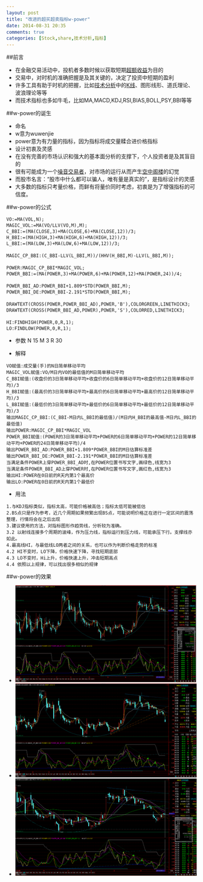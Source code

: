 ```yaml
---
layout: post
title: "改进的超买超卖指标w-power"
date: 2014-08-31 20:35
comments: true
categories: [Stock,share,技术分析,指标]
---
```

##前言
* 在金融交易活动中，投机者多数时候以获取短期[超额收益][1]为目的
* 交易中，对时机的准确把握是及其关键的，决定了投资中短期的盈利
* 许多工具有助于时机的把握，比如[技术分析][2]中的[K线][2]、图形线形、道氏理论、波浪理论等等
* 而技术指标也多如牛毛，比如MA,MACD,KDJ,RSI,BIAS,BOLL,PSY,BBI等等
<!--more-->
##w-power的诞生
* 命名
 * w意为wuwenjie
 * power意为有力量的指标，因为指标将成交量糅合进价格指标
* 设计初衷及灵感
 * 在没有完善的市场认识和强大的基本面分析的支撑下，个人投资者是及其盲目的
 * 很有可能成为一个[噪音交易者][4]，对市场的运行从而产生[空中阁楼][5]的幻觉
 * 而股市名言：“股市中什么都可以骗人，唯有量是真实的”，是指标设计的灵感
 * 大多数的指标只考量价格，而鲜有将量价同时考虑，初衷是为了增强指标的可信度。
 
##w-power的公式

```text
VO:=MA(VOL,N);
MAGIC_VOL:=MA(VO/LLV(VO,M),M);
C_BBI:=(MA(CLOSE,3)+MA(CLOSE,6)+MA(CLOSE,12))/3;
H_BBI:=(MA(HIGH,3)+MA(HIGH,6)+MA(HIGH,12))/3;
L_BBI:=(MA(LOW,3)+MA(LOW,6)+MA(LOW,12))/3;

MAGIC_CP_BBI:(C_BBI-LLV(L_BBI,M))/(HHV(H_BBI,M)-LLV(L_BBI,M));

POWER:MAGIC_CP_BBI*MAGIC_VOL;
POWER_BBI:=(MA(POWER,3)+MA(POWER,6)+MA(POWER,12)+MA(POWER,24))/4;

POWER_BBI_AD:POWER_BBI+1.809*STD(POWER_BBI,M);
POWER_BBI_DE:POWER_BBI-2.191*STD(POWER_BBI,M);

DRAWTEXT(CROSS(POWER,POWER_BBI_AD),POWER,'B'),COLORGREEN,LINETHICK3;
DRAWTEXT(CROSS(POWER_BBI_AD,POWER),POWER,'S'),COLORRED,LINETHICK3;

HI:FINDHIGH(POWER,0,R,1);
LO:FINDLOW(POWER,0,R,1);
```
* 参数 N 15 M 3 R 30

* 解释

```text
VO赋值:成交量(手)的N日简单移动平均
MAGIC_VOL赋值:VO/M日内VO的最低值的M日简单移动平均
C_BBI赋值:(收盘价的3日简单移动平均+收盘价的6日简单移动平均+收盘价的12日简单移动平均)/3
H_BBI赋值:(最高价的3日简单移动平均+最高价的6日简单移动平均+最高价的12日简单移动平均)/3
L_BBI赋值:(最低价的3日简单移动平均+最低价的6日简单移动平均+最低价的12日简单移动平均)/3
输出MAGIC_CP_BBI:(C_BBI-M日内L_BBI的最低值)/(M日内H_BBI的最高值-M日内L_BBI的最低值)
输出POWER:MAGIC_CP_BBI*MAGIC_VOL
POWER_BBI赋值:(POWER的3日简单移动平均+POWER的6日简单移动平均+POWER的12日简单移动平均+POWER的24日简单移动平均)/4
输出POWER_BBI_AD:POWER_BBI+1.809*POWER_BBI的M日估算标准差
输出POWER_BBI_DE:POWER_BBI-2.191*POWER_BBI的M日估算标准差
当满足条件POWER上穿POWER_BBI_AD时,在POWER位置书写文字,画绿色,线宽为3
当满足条件POWER_BBI_AD上穿POWER时,在POWER位置书写文字,画红色,线宽为3
输出HI:POWER在0日前的R天内第1个最高价
输出LO:POWER在0日前的R天内第1个最低价
```

* 用法

```text
1.与KDJ指标类似，指标太高，可能价格被高估；指标太低可能被低估
2.BS点只是作为参考，近几个周期如果频繁出现BS点，可能说明价格正在进行一定区间的震荡整理，行情将会在之后出现
3.建议使用的方法，对指标图形作趋势线，分析较为准确。
3.2 以射线连接多个周期的波峰，作为压力线，指标运行到压力线，可能承压下行。支撑线亦如此。
4.最高线HI，与最低线LO两者之间的关系，也可以作为判断价格走势的标准
4.2 HI不变时，LO下降，价格快速下降，寻找短期底部
4.3 LO不变时，Hi上升，价格快速上升，冲击短期高点
4.4 依照以上规律，可以找出很多相似的规律
```

##w-power的效果
* ![silver-w-powre1](/images/silver20140805.png)
* ![silver-w-power2](/images/silver20140817.png)
* ![silver-w-power3](/images/silver20140830.png)

[1]:http://zh.wikipedia.org/wiki/%E8%A9%B9%E6%A3%AE%E9%98%BF%E5%B0%94%E6%B3%95
[2]:http://zh.wikipedia.org/wiki/%E6%8A%80%E6%9C%AF%E5%88%86%E6%9E%90
[3]:http://wuwenjie.tk/blog/categories/kxian/
[4]:http://wiki.mbalib.com/wiki/%E5%99%AA%E5%A3%B0%E4%BA%A4%E6%98%93%E8%80%85
[5]:http://baike.baidu.com/view/56921.htm